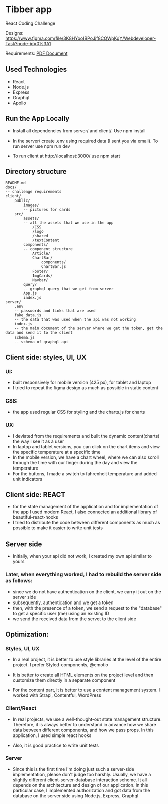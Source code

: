 # Tibber app

React Coding Challenge

Designs: https://www.figma.com/file/3K8HYooIBPoJjf8CQWpKgY/Webdeveloper-Task?node-id=0%3A1

Requirements: [PDF Document](./docs/Full-stack_challenge.pdf)

## Used Technologies

- React
- Node.js
- Express
- Graphql
- Apollo

## Run the App Locally

- Install all dependencies from server/ and client/. Use npm install

- In the server/ create .env using required data (I sent you via email). To run server use npm run dev

- To run client at http://localhost:3000/ use npm start

## Directory structure

```
README.md
docs/
-- challenge requirements
client/
    public/
        images/
        -- pictures for cards
    src/
        assets/
        -- all the assets that we use in the app
            /СSS
            /logo
            /shared
            /textContent
        components/
        -- component structure
            Article/
            ChartBar/
                components/
                ChartBar.js
            Footer/
            ImgCards/
            Navbar/
        query/
        -- graphql query that we get from server
        App.js
        index.js
server/
    .env
    -- passwords and links that are used
    fake_data.js
    -- the data that was used when the api was not working
    index.js
    -- the main document of the server where we get the token, get the data and send it to the client
    schema.js
    -- schema of qraphql api
```

## Client side: styles, UI, UX

### UI:

- built responsively for mobile version (425 px), for tablet and laptop
- I tried to repeat the figma design as much as possible in static content

### CSS:

- the app used regular CSS for styling and the charts.js for charts

### UX:

- I deviated from the requirements and built the dynamic content(charts) the way I see it as a user
- In laptop and tablet versions, you can click on the chart items and view the specific temperature at a specific time
- In the mobile version, we have a chart wheel, where we can also scroll through the time with our finger during the day and view the temperature
- For the buttons, I made a switch to fahrenheit temperature and added unit indicators

## Client side: REACT

- for the state management of the application and for implementation of the app I used modern React, I also connected an additional library of beautiful-react-hooks
- I tried to distribute the code between different components as much as possible to make it easier to write unit tests

## Server side

- Initially, when your api did not work, I created my own api similar to yours

### Later, when everything worked, I had to rebuild the server side as follows:

- since we do not have authentication on the client, we carry it out on the server side
- subsequently, authentication and we get a token
- then, with the presence of a token, we send a request to the "database" to get a specific user (me) using an existing ID
- we send the received data from the servet to the client side

## Optimization:

### Styles, UI, UX

- In a real project, it is better to use style libraries at the level of the entire project. I prefer Styled-components, @emotio

- It is better to create all HTML elements on the project level and then customize them directly in a separate component

- For the content part, it is better to use a content management system. I worked with Strapi, Contentful, WordPress

### Client/React

- In real projects, we use a well-thought-out state management structure. Therefore, it is always better to understand in advance how we share data between different components, and how we pass props. In this application, I used simple react hooks

- Also, it is good practice to write unit tests

### Server

- Since this is the first time I'm doing just such a server-side implementation, please don't judge too harshly. Usually, we have a slightly different client-server-database interaction scheme. It all depends on the architecture and design of our application. In this particular case, I implemented authorization and got data from the database on the server side using Node.js, Express, Graphql
